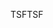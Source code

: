 <span data-ttu-id="1e759-101">TSF</span><span class="sxs-lookup"><span data-stu-id="1e759-101">TSF</span></span>